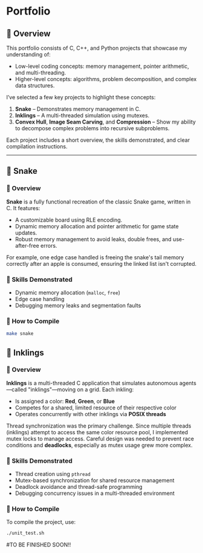 # Portfolio

## 📌 Overview

This portfolio consists of C, C++, and Python projects that showcase my understanding of:

- Low-level coding concepts: memory management, pointer arithmetic, and multi-threading.
- Higher-level concepts: algorithms, problem decomposition, and complex data structures.

I’ve selected a few key projects to highlight these concepts:

1. **Snake** – Demonstrates memory management in C.
2. **Inklings** – A multi-threaded simulation using mutexes.
3. **Convex Hull**, **Image Seam Carving**, and **Compression** – Show my ability to decompose complex problems into recursive subproblems.

Each project includes a short overview, the skills demonstrated, and clear compilation instructions.

---

## 🐍 Snake

### 🔹 Overview

**Snake** is a fully functional recreation of the classic Snake game, written in C. It features:

- A customizable board using RLE encoding.
- Dynamic memory allocation and pointer arithmetic for game state updates.
- Robust memory management to avoid leaks, double frees, and use-after-free errors.

For example, one edge case handled is freeing the snake's tail memory correctly after an apple is consumed, ensuring the linked list isn't corrupted.

### 🔹 Skills Demonstrated

- Dynamic memory allocation (`malloc`, `free`)
- Edge case handling
- Debugging memory leaks and segmentation faults

### 🔹 How to Compile

```bash
make snake
```

## 🎨 Inklings

### 🔹 Overview

**Inklings** is a multi-threaded C application that simulates autonomous agents—called "inklings"—moving on a grid. Each inkling:

- Is assigned a color: **Red**, **Green**, or **Blue**
- Competes for a shared, limited resource of their respective color
- Operates concurrently with other inklings via **POSIX threads**

Thread synchronization was the primary challenge. Since multiple threads (inklings) attempt to access the same color resource pool, I implemented mutex locks to manage access. Careful design was needed to prevent race conditions and **deadlocks**, especially as mutex usage grew more complex.

### 🔹 Skills Demonstrated

- Thread creation using `pthread`
- Mutex-based synchronization for shared resource management
- Deadlock avoidance and thread-safe programming
- Debugging concurrency issues in a multi-threaded environment

### 🔹 How to Compile

To compile the project, use:

```bash
./unit_test.sh
```

#TO BE FINISHED SOON!!
